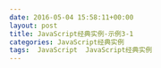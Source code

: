 ```yaml
---
date: 2016-05-04 15:58:11+00:00
layout: post
title: JavaScript经典实例-示例3-1
categories: JavaScript经典实例
tags:  JavaScript  JavaScript经典实例
---
```



